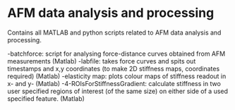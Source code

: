 # AFM data analysis and processing

Contains all MATLAB and python scripts related to AFM data analysis and processing. 

-batchforce: script for analysing force-distance curves obtained from AFM measurements (Matlab)
-labfile: takes force curves and spits out timestamps and x,y coordinates (to make 2D stiffness maps, coordinates required) (Matlab)
-elasticity map: plots colour maps of stiffness readout in x- and y- (Matlab)
-4-ROIsForStiffnessGradient: calculate stiffness in two user specified regions of interest (of the same size) on either side of a used specified feature. (Matlab)